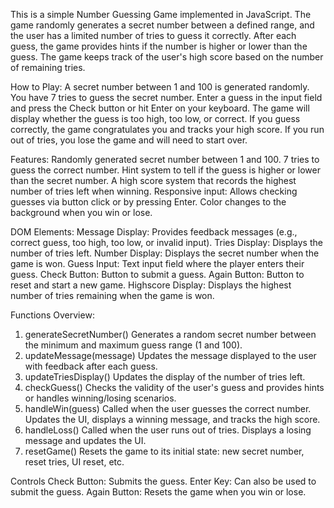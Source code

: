 This is a simple Number Guessing Game implemented in JavaScript. The game randomly generates a secret number between a defined range, and the user has a limited number of tries to guess it correctly. After each guess, the game provides hints if the number is higher or lower than the guess. The game keeps track of the user's high score based on the number of remaining tries.

How to Play: 
A secret number between 1 and 100 is generated randomly.
You have 7 tries to guess the secret number.
Enter a guess in the input field and press the Check button or hit Enter on your keyboard.
The game will display whether the guess is too high, too low, or correct.
If you guess correctly, the game congratulates you and tracks your high score.
If you run out of tries, you lose the game and will need to start over.

Features: 
Randomly generated secret number between 1 and 100.
7 tries to guess the correct number.
Hint system to tell if the guess is higher or lower than the secret number.
A high score system that records the highest number of tries left when winning.
Responsive input: Allows checking guesses via button click or by pressing Enter.
Color changes to the background when you win or lose.

DOM Elements: 
Message Display: Provides feedback messages (e.g., correct guess, too high, too low, or invalid input).
Tries Display: Displays the number of tries left.
Number Display: Displays the secret number when the game is won.
Guess Input: Text input field where the player enters their guess.
Check Button: Button to submit a guess.
Again Button: Button to reset and start a new game.
Highscore Display: Displays the highest number of tries remaining when the game is won.

Functions Overview: 
1. generateSecretNumber()
Generates a random secret number between the minimum and maximum guess range (1 and 100).
2. updateMessage(message)
Updates the message displayed to the user with feedback after each guess.
3. updateTriesDisplay()
Updates the display of the number of tries left.
4. checkGuess()
Checks the validity of the user's guess and provides hints or handles winning/losing scenarios.
5. handleWin(guess)
Called when the user guesses the correct number. Updates the UI, displays a winning message, and tracks the high score.
6. handleLoss()
Called when the user runs out of tries. Displays a losing message and updates the UI.
7. resetGame()
Resets the game to its initial state: new secret number, reset tries, UI reset, etc.

Controls
Check Button: Submits the guess.
Enter Key: Can also be used to submit the guess.
Again Button: Resets the game when you win or lose.

